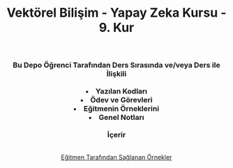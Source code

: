 <div align="center">
<p align="center"><h1>Vektörel Bilişim - Yapay Zeka Kursu - 9. Kur</h1>
<br>
<h3>Bu Depo Öğrenci Tarafından Ders Sırasında ve/veya Ders ile İlişkili<br><br><li>Yazılan Kodları<li>Ödev ve Görevleri<li>Eğitmenin Örneklerini<li>Genel Notları<br><br>İçerir</h3><br>
<a href="https://github.com/erdincdonmez/Python/tree/main/Learn%20PYTHON_Python%20OGREN/11_Yapay%20Zeka%20Artificial%20Intelligence">Eğitmen Tarafından Sağlanan Örnekler</a>
</div>

